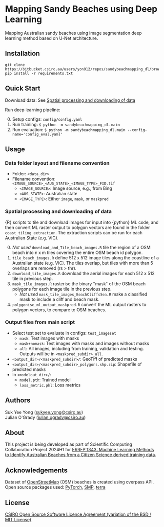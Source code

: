 # Mapping Sandy Beaches using Deep Learning

Mapping Australian sandy beaches using image segmentation deep learning method based on U-Net architecture.

## Installation
```
git clone https://bitbucket.csiro.au/users/yon012/repos/sandybeachmapping_dl/browse
pip install -r requirements.txt
```

## Quick Start

Download data: See [Spatial processing and downloading of data](#spatial-processing-and-downloading-of-data)

Run deep learning pipeline:

0. Setup configs: `config/config.yaml`
1. Run training: `$ python -m sandybeachmapping_dl.main`
2. Run evaluation: `$ python -m sandybeachmapping_dl.main --config-name='config_eval.yaml'`


## Usage

### Data folder layout and filename convention
- Folder: `<data_dir>`
- Filename convention: `<IMAGE_SOURCE>_<AUS_STATE>_<IMAGE_TYPE>_FID.tif`
  - `<IMAGE_SOURCE>`: Image source, e.g., from Bing
  - `<AUS_STATE>`: Australian state
  - `<IMAGE_TYPE>`: Either `image`, `mask`, or `maskpred`

### Spatial processing and downloading of data
{R} scripts to tile and download images for input into {python} ML code, and then convert ML raster output to polygon vectors are found in the folder `coast_tiling_extraction`. The extraction scripts can be run for each Australian State (e.g. VIC).

0. *Not used* `download_and_Tile_beach_images.R` tile the region of a OSM beach into n x m tiles covering the entire  OSM beach id polygon.
1. `tile_beach_images.R` define 512 x 512 image tiles along the coastline of a Australian state (e.g. VIC). The tiles overlap, but tiles with more than 5 overlaps are removed (rs > thr).
2. `download_tile_images.R` download the aerial images for each 512 x 512 tile in previous step.
3. `mask_tile_images.R` rasterise the binary "mask" of the OSM beach polygons for each image tile in the previous step.
   - *Not used* `mask_tile_images_BeachCliffsSea.R` make a classified mask to include a cliff and beach mask.
4. `polygonise_ml_output_maskpred.R` convert the ML output rasters to polygon vectors, to compare to OSM beaches.

### Output files from main script
- Select test set to evaluate in configs: `test_imageset`
  - `mask`: Test images with masks
  - `mask+nomask`: Test images with masks and images without masks
  - `all`: All images, including from training, validation and testing. Outputs will be in `<maskpred_subdir>_all`.
- `<output_dir>/<maskpred_subdir>/`: GeoTiff of predicted masks
- `<output_dir>/<maskpred_subdir>_polygons.shp.zip`: Shapefile of predicted masks
- In `<modelout_dir>/`:
  - `model.pth`: Trained model
  - `loss_metric.pkl`: Loss metrics


## Authors
Suk Yee Yong (sukyee.yong@csiro.au)  
Julian O'Grady (julian.ogrady@csiro.au)

## About
This project is being developed as part of Scientific Computing Collaboration Project 2024H1 for [ERRFP 1343: Machine Learning Methods to Identify Australian Beaches from a Citizen Science derived training data](https://confluence.csiro.au/display/SCinternal/ERRFP-1343).

## Acknowledgements
Dataset of [OpenStreetMap](https://www.openstreetmap.org/) (OSM) beaches is created using overpass API.  
Open source packages used: [PyTorch](https://github.com/pytorch/pytorch), [SMP](https://github.com/qubvel/segmentation_models.pytorch), [terra](https://github.com/rspatial/terra)

## License
[CSIRO Open Source Software Licence Agreement (variation of the BSD / MIT License)](LICENSE.txt)
